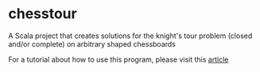 # chesstour
A Scala project that creates solutions for the knight's tour problem (closed and/or complete) on arbitrary shaped chessboards

For a tutorial about how to use this program, please visit this [article][article]

[article]: https://edouardfouche.com/Digital-Art-&-the-Knight's-Tour-Problem/